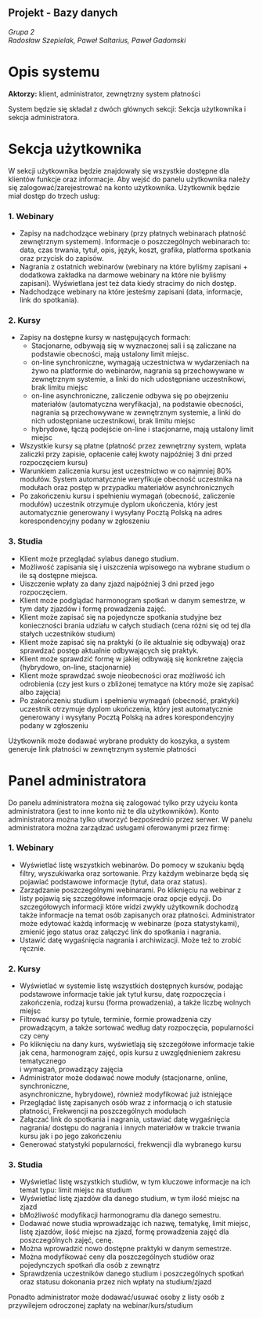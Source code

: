 ## Projekt - Bazy danych
*Grupa 2*<br>
*Radosław Szepielak, Paweł Saltarius, Paweł Gadomski*

# Opis systemu
**Aktorzy:** klient, administrator, zewnętrzny system płatności

System będzie się składał z dwóch głównych sekcji: Sekcja użytkownika i sekcja administratora.

# Sekcja użytkownika

W sekcji użytkownika będzie znajdowały się wszystkie dostępne dla klientów funkcje oraz informacje. Aby wejść do panelu użytkownika należy się zalogować/zarejestrować na konto użytkownika. Użytkownik będzie miał dostęp do trzech usług:


### 1. Webinary
- Zapisy na nadchodzące webinary (przy płatnych webinarach płatność zewnętrznym systemem). Informacje o poszczególnych webinarach to: data, czas trwania, tytuł, opis, język, koszt, grafika, platforma spotkania oraz przycisk do zapisów.
- Nagrania z ostatnich webinarów (webinary na które byliśmy zapisani + dodatkowa zakładka na darmowe webinary na które nie byliśmy zapisani). Wyświetlana jest też data kiedy stracimy do nich dostęp.
- Nadchodzące webinary na które jesteśmy zapisani (data, informacje, link do spotkania).


### 2. Kursy
- Zapisy na dostępne kursy w następujących formach: 
    - Stacjonarne, odbywają się w wyznaczonej sali i są zaliczane na podstawie obecności, mają ustalony limit miejsc.
    - on-line synchroniczne, wymagają uczestnictwa w wydarzeniach na żywo na platformie do webinarów, nagrania są przechowywane w zewnętrznym systemie, a linki do nich udostępniane uczestnikowi, brak limitu miejsc
    - on-line asynchroniczne, zaliczenie odbywa się po obejrzeniu materiałów (automatyczna weryfikacja), na podstawie obecności, nagrania są przechowywane w zewnętrznym systemie, a linki do nich udostępniane uczestnikowi, brak limitu miejsc
    - hybrydowe, łączą podejście on-line i stacjonarne, mają ustalony limit miejsc
- Wszystkie kursy są płatne (płatność przez zewnętrzny system, wpłata zaliczki przy zapisie, opłacenie całej kwoty najpóźniej 3 dni przed rozpoczęciem kursu)
- Warunkiem zaliczenia kursu jest uczestnictwo w co najmniej 80% modułów. System automatycznie weryfikuje obecność uczestnika na modułach oraz postęp w przypadku materiałów asynchronicznych
- Po zakończeniu kursu i spełnieniu wymagań (obecność, zaliczenie modułów) uczestnik otrzymuje dyplom ukończenia, który jest automatycznie generowany	 i wysyłany Pocztą Polską na adres korespondencyjny podany w zgłoszeniu


### 3. Studia
- Klient może przeglądać sylabus danego studium.
- 	Możliwość zapisania się i uiszczenia wpisowego na wybrane studium o ile są dostępne miejsca.
- 	Uiszczenie wpłaty za dany zjazd najpóźniej 3 dni przed jego rozpoczęciem.
-	Klient może podglądać harmonogram spotkań w danym semestrze, w tym daty zjazdów i formę prowadzenia zajęć.
-	Klient może zapisać się na pojedyncze spotkania studyjne bez konieczności brania udziału w całych studiach (cena różni się od tej dla stałych uczestników studium)
- Klient może zapisać się na praktyki (o ile aktualnie się odbywają) oraz sprawdzać postęp aktualnie odbywających się praktyk.
- Klient może sprawdzić formę w jakiej odbywają się konkretne zajęcia (hybrydowo, on-line, stacjonarnie)
- Klient może sprawdzać swoje nieobecności oraz możliwość ich odrobienia (czy jest kurs o zbliżonej tematyce na który może się zapisać albo zajęcia)
- Po zakończeniu studium i spełnieniu wymagań (obecność, praktyki) uczestnik otrzymuje dyplom ukończenia, który jest automatycznie generowany i wysyłany Pocztą Polską na adres korespondencyjny podany w zgłoszeniu

Użytkownik może dodawać wybrane produkty do koszyka, a system generuje link płatności w zewnętrznym systemie płatności


# Panel administratora

Do panelu administratora można się zalogować tylko przy użyciu konta administratora (jest to inne konto niż te dla użytkowników). Konto administratora można tylko utworzyć bezpośrednio przez serwer. W panelu administratora można zarządzać usługami oferowanymi przez firmę:


### 1. Webinary
- Wyświetlać listę wszystkich webinarów. Do pomocy w szukaniu będą filtry, wyszukiwarka oraz sortowanie. Przy każdym webinarze będą się pojawiać podstawowe informacje (tytuł, data oraz status).
- Zarządzanie poszczególnymi webinarami. Po kliknięciu na webinar z listy pojawią się szczegółowe informacje oraz opcje edycji. Do szczegółowych informacji które widzi zwykły użytkownik dochodzą także informacje na temat osób zapisanych oraz płatności. Administrator może edytować każdą informację w webinarze (poza statystykami), zmienić jego status oraz załączyć link do spotkania i nagrania.
- Ustawić datę wygaśnięcia nagrania i archiwizacji. Może też to zrobić ręcznie.


### 2. Kursy
- Wyświetlać w systemie listę wszystkich dostępnych kursów, podając podstawowe informacje takie jak tytuł kursu, datę rozpoczęcia i zakończenia, rodzaj kursu (forma prowadzenia), a także liczbę wolnych miejsc
- Filtrować kursy po tytule, terminie, formie prowadzenia czy prowadzącym, a także sortować według daty rozpoczęcia, popularności czy ceny
- Po kliknięciu na dany kurs, wyświetlają się szczegółowe informacje takie jak cena, harmonogram zajęć, opis kursu z uwzględnieniem zakresu tematycznego	
i wymagań, prowadzący zajęcia
- Administrator może dodawać nowe moduły (stacjonarne, online, synchroniczne, 	
asynchroniczne, hybrydowe), również modyfikować już istniejące
- Przeglądać listę zapisanych osób wraz z informacją o ich statusie płatności,
Frekwencji na poszczególnych modułach
- Załączać link do spotkania i nagrania, ustawiać datę wygaśnięcia nagrania/   dostępu do nagrania i innych materiałów w  trakcie trwania kursu jak i po jego zakończeniu
- Generować statystyki popularności, frekwencji dla wybranego kursu


### 3. Studia
- Wyświetlać listę wszystkich studiów, w tym kluczowe informacje na ich temat typu: limit miejsc na studium
- Wyświetlać listę zjazdów dla danego studium, w tym ilość miejsc na zjazd
- bMożliwość modyfikacji harmonogramu dla danego semestru.
- Dodawać nowe studia wprowadzając ich nazwę, tematykę, limit miejsc, listę zjazdów, ilość miejsc na zjazd, formę prowadzenia zajęć dla poszczególnych zajęć, cenę.
- Można wprowadzić nowo dostępne praktyki w danym semestrze.
- Można modyfikować ceny dla poszczególnych studiów oraz pojedynczych spotkań dla osób z zewnątrz
- Sprawdzenia uczestników danego studium i poszczególnych spotkań oraz statusu dokonania przez nich wpłaty na studium/zjazd

Ponadto administrator może dodawać/usuwać osoby z listy osób z przywilejem odroczonej zapłaty na webinar/kurs/studium


